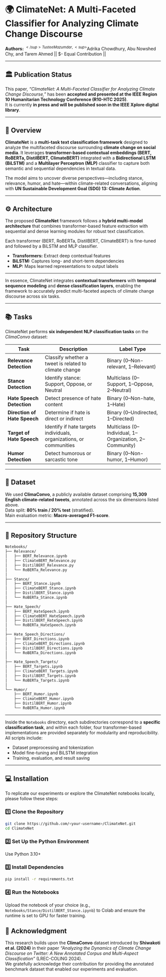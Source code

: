 # 🌍 ClimateNet: A Multi-Faceted Classifier for Analyzing Climate Change Discourse

**Authors:** <sup>$</sup>Tustee Mazumdar, <sup>$</sup>Adrika Chowdhury, Abu Nowshed Chy, and Tarem Ahmed || $- Equal Contribution ||

---

## 🏛️ Publication Status

This paper, *“ClimateNet: A Multi-Faceted Classifier for Analyzing Climate Change Discourse,”* has been **accepted and presented at the IEEE Region 10 Humanitarian Technology Conference (R10-HTC 2025)**.  
It is currently **in press and will be published soon in the IEEE Xplore digital library**.

---

## 🧩 Overview

**ClimateNet** is a **multi-task text classification framework** designed to analyze the multifaceted discourse surrounding **climate change on social media**. It leverages **transformer-based contextual embeddings (BERT, RoBERTa, DistilBERT, ClimateBERT)** integrated with a **Bidirectional LSTM (BiLSTM)** and a **Multilayer Perceptron (MLP)** classifier to capture both semantic and sequential dependencies in textual data.  

The model aims to uncover diverse perspectives—including stance, relevance, humor, and hate—within climate-related conversations, aligning with **UN Sustainable Development Goal (SDG) 13: Climate Action**. 

---

## ⚙️ Architecture

The proposed **ClimateNet** framework follows a **hybrid multi-model architecture** that combines transformer-based feature extraction with sequential and dense learning modules for robust text classification.

Each transformer (BERT, RoBERTa, DistilBERT, ClimateBERT) is fine-tuned and followed by a BiLSTM and MLP classifier.  

- **Transformers:** Extract deep contextual features
- **BiLSTM:** Captures long- and short-term dependencies
- **MLP:** Maps learned representations to output labels

---

In essence, ClimateNet integrates **contextual transformers** with **temporal sequence modeling** and **dense classification layers**, enabling the framework to accurately predict multi-faceted aspects of climate change discourse across six tasks.

---

## 📚 Tasks

ClimateNet performs **six independent NLP classification tasks** on the *ClimaConvo* dataset:

| Task | Description | Label Type |
|------|--------------|-------------|
| **Relevance Detection** | Classify whether a tweet is related to climate change | Binary (0–Non-relevant, 1–Relevant) |
| **Stance Detection** | Identify stance: Support, Oppose, or Neutral | Multiclass (0–Support, 1–Oppose, 2–Neutral) |
| **Hate Speech Detection** | Detect presence of hate content | Binary (0–Non-hate, 1–Hate) |
| **Direction of Hate Speech** | Determine if hate is direct or indirect | Binary (0–Undirected, 1–Directed) |
| **Target of Hate Speech** | Identify if hate targets individuals, organizations, or communities | Multiclass (0–Individual, 1–Organization, 2–Community) |
| **Humor Detection** | Detect humorous or sarcastic tone | Binary (0–Non-humor, 1–Humor) |

---

## 🧾 Dataset

We used **ClimaConvo**,  a publicly available dataset comprising **15,309 English climate-related tweets**, annotated across the six dimensions listed above.  
Data split: **80% train / 20% test** (stratified).  
Main evaluation metric: **Macro-averaged F1-score**.

---

## 📂 Repository Structure

```bash
Notebooks/
├── Relevance/
│   ├── BERT_Relevance.ipynb
│   ├── ClimateBERT_Relevance.py
│   ├── DistilBERT_Relevance.py
│   └── RoBERTa_Relevance.py
│
├── Stance/
│   ├── BERT_Stance.ipynb
│   ├── ClimateBERT_Stance.ipynb
│   ├── DistilBERT_Stance.ipynb
│   └── RoBERTa_Stance.ipynb
│
├── Hate_Speech/
│   ├── BERT_HateSpeech.ipynb
│   ├── ClimateBERT_HateSpeech.ipynb
│   ├── DistilBERT_HateSpeech.ipynb
│   └── RoBERTa_HateSpeech.ipynb
│
├── Hate_Speech_Directions/
│   ├── BERT_Directions.ipynb
│   ├── ClimateBERT_Directions.ipynb
│   ├── DistilBERT_Directions.ipynb
│   └── RoBERTa_Directions.ipynb
│
├── Hate_Speech_Targets/
│   ├── BERT_Targets.ipynb
│   ├── ClimateBERT_Targets.ipynb
│   ├── DistilBERT_Targets.ipynb
│   └── RoBERTa_Targets.ipynb
│
└── Humor/
    ├── BERT_Humor.ipynb
    ├── ClimateBERT_Humor.ipynb
    ├── DistilBERT_Humor.ipynb
    └── RoBERTa_Humor.ipynb
```
---

Inside the `Notebooks` directory, each subdirectories correspond to a **specific classification task**, and within each folder, four transformer-based implementations are provided separately for modularity and reproducibility.
All scripts include:
- Dataset preprocessing and tokenization  
- Model fine-tuning and BiLSTM integration  
- Training, evaluation, and result saving  

---

## 💻 Installation

To replicate our experiments or explore the ClimateNet notebooks locally, please follow these steps:

### 1️⃣ Clone the Repository
```bash
git clone https://github.com/<your-username>/ClimateNet.git
cd ClimateNet
```

### 2️⃣ Set Up the Python Environment
Use Python 3.10+

### 3️⃣ Install Dependencies

```bash
pip install -r requirements.txt
```

### 4️⃣ Run the Notebooks

Upload the notebook of your choice (e.g., ```Notebooks/Stance/DistilBERT_Stance.ipynb```) to Colab and ensure the runtime is set to GPU for faster training.


## 🙏 Acknowledgment

This research builds upon the **ClimaConvo** dataset introduced by **Shiwakoti et al. (2024)** in their paper *“Analyzing the Dynamics of Climate Change Discourse on Twitter: A New Annotated Corpus and Multi-Aspect Classification”* (LREC-COLING 2024).  
We gratefully acknowledge their contribution for providing the annotated benchmark dataset that enabled our experiments and evaluation.
